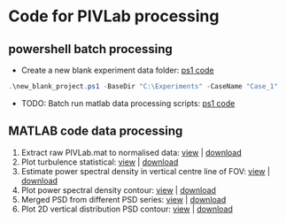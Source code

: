# Code for PIVLab processing

## powershell batch processing

- Create a new blank experiment data folder: [ps1 code](./PIV-processing/new_blank_project.ps1)

```ps1
.\new_blank_project.ps1 -BaseDir "C:\Experiments" -CaseName "Case_1"
```

- TODO: Batch run matlab data processing scripts: [ps1 code](./PIV-processing/batch_pivlab_data.ps1)

## MATLAB code data processing

1. Extract raw PIVLab.mat to normalised data:  [view](./PIV-processing/raw2data.html) | [download](./PIV-processing/raw2data.m)
2. Plot turbulence statistical: [view](./PIV-processing/pivPlot.html) | [download](./PIV-processing/pivPlot.m)
3. Estimate power spectral density in vertical centre line of FOV: [view](./PIV-processing/PSD.html) | [download](./PIV-processing/PSD.m)
4. Plot power spectral density contour: [view](./PIV-processing/pxxPlot.html) | [download](./PIV-processing/pxxPlot.m)
5. Merged PSD from different PSD series: [view](./PIV-processing/mergePSD.html) | [download](./PIV-processing/mergePSD.m)
6. Plot 2D vertical distribution PSD contour: [view](./PIV-processing/mergePxxPlot.html) | [download](./PIV-processing/mergePxxPlot.m)
